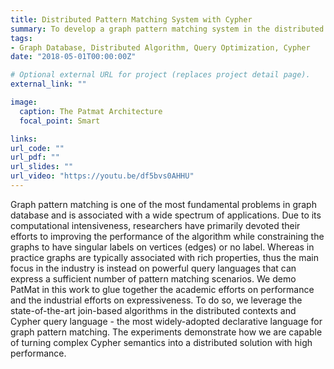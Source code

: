 ```yaml
---
title: Distributed Pattern Matching System with Cypher
summary: To develop a graph pattern matching system in the distributed context, while gluing together the academic results of optimal join algorithms and industrial efforts of query language
tags:
- Graph Database, Distributed Algorithm, Query Optimization, Cypher
date: "2018-05-01T00:00:00Z"

# Optional external URL for project (replaces project detail page).
external_link: ""

image:
  caption: The Patmat Architecture
  focal_point: Smart

links:
url_code: ""
url_pdf: ""
url_slides: ""
url_video: "https://youtu.be/df5bvs0AHHU"
---
```


Graph pattern matching is one of the most fundamental problems in graph database and is associated with a wide spectrum of applications. Due to its computational intensiveness, researchers have primarily devoted their efforts to improving the performance of the algorithm while constraining the graphs to have singular labels on vertices (edges) or no label. Whereas in practice graphs are typically associated with rich properties, thus the main focus in the industry is instead on powerful query languages that can express a sufficient number of pattern matching scenarios. We demo PatMat in this work to glue together the academic efforts on performance and the industrial efforts on expressiveness. To do so, we leverage the state-of-the-art join-based algorithms in the distributed contexts and Cypher query language - the most widely-adopted declarative language for graph pattern matching. The experiments demonstrate how we are capable of turning complex Cypher semantics into a distributed solution with high performance.
